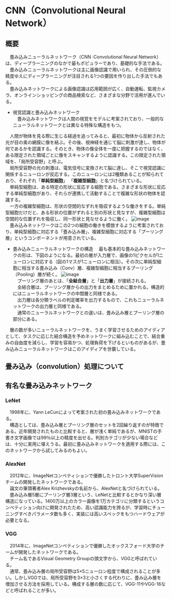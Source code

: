 # CNN（Convolutional Neural Network）
## 概要
　畳み込みニューラルネットワーク（CNN :Convolutional Neural Network）は、ディープラーニングのなかで最もポピュラーであり、基礎的な手法である。  
　畳み込みニューラルネットワークは主に画像認識で用いられ、その圧倒的な精度ゆえにディープラーニングが注目される1つの要因を作り出した手法でもある。  
　畳み込みネットワークによる画像認識は応用範囲が広く、自動運転、監視カメラ、オンラインショッピングの商品検索など、さまざまな分野で活用が進んでいる。  
- 視覚認識と畳み込みネットワーク  
　畳み込みネットワークは人間の視覚をモデルに考案されており、一般的なニューラルネットワークとは異なる特殊な構造をもつ。  

　人間が物体を見る際に生じる経過を追ってみると、最初に物体から反射された光が目の奥の網膜に像を結ぶ。その後、視神経を通じて脳に刺激が達し、物体が何であるかを認識する。そのとき、物体の像全体を一度に把握するのではなく、ある限定された領域ごとに像をスキャンするように認識する。この限定された領域を、「局所受容野」と呼ぶ。  
　局所受容野の光の刺激は、電気信号に変換されて脳に達し、そこで視覚認識に関係するニューロンが反応する。このニューロンには2種類あることが知られており、それぞれ「**単純型細胞**」 「**複雑型細胞**」と名づけられている。  
　単純型細胞は、ある特定の形状に反応する細胞である。さまざまな形状に反応する単純型細胞があり、それらが連携して活動することで複雑な形状の物体を認識する。  
　一方の複雑型細胞は、形状の空間的なずれを吸収するような働きをする。単純型細胞だけだと、ある形状の位置がずれると別の形状と見なすが、複雑型細胞は空間的な位置ずれを吸収し、同一形状と見なせるように働く。
![image](https://www.imagazine.co.jp/wp-content/uploads/2018/07/086-090_16ISno13_kiso_deep_zu001.jpg)  
　畳み込みネットワークはこの2つの細胞の働きを模倣するように考案されており、単純型細胞に対応する「畳み込み層」、複雑型細胞に対応する「プーリング層」というコンポーネントが用意されている。　
- 畳み込みニューラルネットワークの構造
　最も基本的な畳み込みネットワークの形は、下図のようになる。最初の層が入力層で、画像の1ピクセルが1ニューロンに対応する（図の1マスが1ニューロンに相当）。その次に単純型細胞に相当する畳み込み（Conv）層、複雑型細胞に相当するプーリング（Pooling）層が続く。
![image](https://www.imagazine.co.jp/wp-content/uploads/2018/07/086-090_16ISno13_kiso_deep_zu002.jpg)  
　プーリング層のあとは、「**全結合層**」と「**出力層**」が接続される。  
　全結合層は、プーリング層からの出力をまとめるために置かれる。構造的にはニューラルネットワークの中間層と同様である。  
　出力層は各分類ラベルの判定確率を出力するもので、これもニューラルネットワークの出力層と同様である。  
　通常のニューラルネットワークとの違いは、畳み込み層とプーリング層の部分にある。

　層の数が多いニューラルネットワークを、うまく学習させるためのアイディアとして、タスクに応じた結合構造を予めネットワークに組み込むことで、結合重みの自由度を減らし、学習を容易かつ、処理負荷を下げるといものがあるが、畳み込みニューラルネットワークはこのアイディアを世襲している。  

## 畳み込み（convolution）処理について


## 有名な畳み込みネットワーク
### LeNet
　1998年に、Yann LeCunによって考案された初の畳み込みネットワークである。  
　構造としては、畳み込み層とプーリング層のセットを2回繰り返すのが特徴である。近年開発されたものと比較すると、層が浅く単純であるが、MNISTの手書き文字画像では99％以上の精度を出せる。判別カテゴリが少ない場合などは、十分に実用に堪えうる。最初に畳み込みネットワークを適用する際には、このネットワークから試してみるのもよい。

### AlexNet
　2012年に、ImageNetコンペティションで優勝したトロント大学SuperVisionチームの開発したネットワークである。  
　論文の筆頭著者Alex Krizhevskyの名前から、AlexNetと名づけられている。  
　畳み込み層5層にプーリング層3層という、LeNetと比較するとかなり深い層構造になっている。1400万以上のカラー画像を1万カテゴリに分類するというコンペティション向けに開発されたため、高い認識能力を誇るが、学習時にチューニングすべきパラメータ数も多く、実装には高いスペックをもつハードウェアが必要となる。

### VGG
　2014年に、ImageNetコンペティションで優勝したオックスフォード大学のチームが開発したネットワークである。  
　チーム名であるVisual Geometry Groupの頭文字から、VGGと呼ばれている。  
　通常、畳み込み層の局所受容野は5×5ニューロン程度で構成されることが多い。しかしVGGでは、局所受容野を3×3と小さくする代わりに、畳み込み層を増加させる方法を採用している。構成する層の数に応じて、VGG-11やVGG-16などと呼ばれることが多い。
